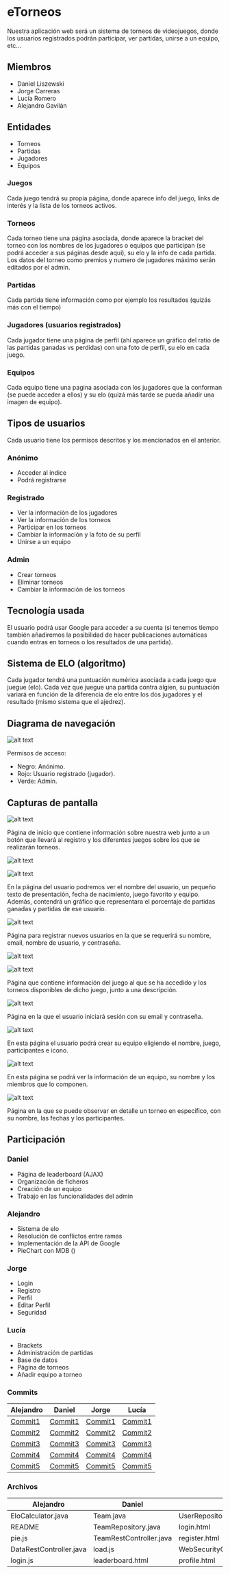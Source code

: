 # eTorneos
Nuestra aplicación web será un sistema de torneos de videojuegos, donde los usuarios registrados podrán participar, ver partidas, unirse a un equipo, etc...

## Miembros
- Daniel Liszewski
- Jorge Carreras
- Lucía Romero
- Alejandro Gavilán

## Entidades
- Torneos
- Partidas
- Jugadores
- Equipos

### Juegos
Cada juego tendrá su propia página, donde aparece info del juego, links de interés y la lista de los torneos activos.

### Torneos
Cada torneo tiene una página asociada, donde aparece la bracket del torneo con los nombres de los jugadores o equipos que participan (se podrá acceder a sus páginas desde aquí), su elo y la info de cada partida.
Los datos del torneo como premios y numero de jugadores máximo serán editados por el admin.

### Partidas
Cada partida tiene información como por ejemplo los resultados (quizás más con el tiempo)

### Jugadores (usuarios registrados)
Cada jugador tiene una página de perfil (ahí aparece un gráfico del ratio de las partidas ganadas vs perdidas) con una foto de perfil, su elo en cada juego.

### Equipos
Cada equipo tiene una pagina asociada con los jugadores que la conforman (se puede acceder a ellos) y su elo (quizá más tarde se pueda añadir una imagen de equipo).

## Tipos de usuarios
Cada usuario tiene los permisos descritos y los mencionados en el anterior.

### Anónimo
- Acceder al índice
- Podrá registrarse

### Registrado
- Ver la información de los jugadores
- Ver la información de los torneos
- Participar en los torneos
- Cambiar la información y la foto de su perfil
- Unirse a un equipo

### Admin
- Crear torneos
- Eliminar torneos
- Cambiar la información de los torneos

## Tecnología usada
El usuario podrá usar Google para acceder a su cuenta (si tenemos tiempo también añadiremos la posibilidad de hacer publicaciones automáticas cuando entras en torneos o los resultados de una partida).

## Sistema de ELO (algoritmo)
Cada jugador tendrá una puntuación numérica asociada a cada juego que juegue (elo). Cada vez que juegue una partida contra algien, su puntuación variará en función de la diferencia de elo entre los dos jugadores y el resultado (mismo sistema que el ajedrez).

## Diagrama de navegación

![alt text](https://github.com/CodeURJC-DAW-2019-20/webapp9/blob/master/github/navChart.png "NavChart")

Permisos de acceso:
- Negro: Anónimo.
- Rojo: Usuario registrado (jugador).
- Verde: Admin.

## Capturas de pantalla


![alt text](https://github.com/CodeURJC-DAW-2019-20/webapp9/blob/master/github/mainpage.jpg "Página principal")

Página de inicio que contiene información sobre nuestra web junto a un botón que llevará al registro y los diferentes juegos sobre los que se realizarán torneos.

![alt text](https://github.com/CodeURJC-DAW-2019-20/webapp9/blob/master/github/player-profile.png "Perfil del jugador")

![alt text](https://github.com/CodeURJC-DAW-2019-20/webapp9/blob/master/github/player-graph.png "Gráfico del jugador")

En la página del usuario podremos ver el nombre del usuario, un pequeño texto de presentación, fecha de nacimiento, juego favorito y equipo. Además, contendrá un gráfico que representara el porcentaje de partidas ganadas y partidas de ese usuario.

![alt text](https://github.com/CodeURJC-DAW-2019-20/webapp9/blob/master/github/register.png "Página de registro")

Página para registrar nuevos usuarios en la que se requerirá su nombre, email, nombre de usuario, y contraseña.

![alt text](https://github.com/CodeURJC-DAW-2019-20/webapp9/blob/master/github/rlmain.jpg "Página de juego")

![alt text](https://github.com/CodeURJC-DAW-2019-20/webapp9/blob/master/github/rltournaments.jpg "Parte de selección de torneos")

Página que contiene información del juego al que se ha accedido y los torneos disponibles de dicho juego, junto a una descripción.

![alt text](https://github.com/CodeURJC-DAW-2019-20/webapp9/blob/master/github/sig-in.png "Inicio de sesión")

Página en la que el usuario iniciará sesión con su email y contraseña.

![alt text](https://github.com/CodeURJC-DAW-2019-20/webapp9/blob/master/github/team-creation.png "Creación de equipo")

En esta página el usuario podrá crear su equipo eligiendo el nombre, juego, participantes e icono.

![alt text](https://github.com/CodeURJC-DAW-2019-20/webapp9/blob/master/github/team-page.png "Página de equipo")

En esta página se podrá ver la información de un equipo, su nombre y los miembros que lo componen.

![alt text](https://github.com/CodeURJC-DAW-2019-20/webapp9/blob/master/github/tournamentbracket.png "Página de torneo")

Página en la que se puede observar en detalle un torneo en específico, con su nombre, las fechas y los participantes.

## Participación
### Daniel
- Página de leaderboard (AJAX)
- Organización de ficheros
- Creación de un equipo
- Trabajo en las funcionalidades del admin
### Alejandro
- Sistema de elo
- Resolución de conflictos entre ramas
- Implementación de la API de Google
- PieChart con MDB ()
### Jorge
- Login
- Registro
- Perfil
- Editar Perfil
- Seguridad
### Lucía
- Brackets
- Administración de partidas
- Base de datos
- Página de torneos
- Añadir equipo a torneo

### Commits
| Alejandro                                                                                                  | Daniel                                                                                                     | Jorge                                                                                                      | Lucía                                                                                                      |
|------------------------------------------------------------------------------------------------------------|------------------------------------------------------------------------------------------------------------|------------------------------------------------------------------------------------------------------------|------------------------------------------------------------------------------------------------------------|
| [Commit1](https://github.com/CodeURJC-DAW-2019-20/webapp9/commit/07c38597615903dc5279c1117235e979b39f91fd) | [Commit1](https://github.com/CodeURJC-DAW-2019-20/webapp9/commit/dfd29fbbbf1ed0aebce075cc5dc33699633dd7dc) | [Commit1](https://github.com/CodeURJC-DAW-2019-20/webapp9/commit/edfde9cdc4e5c2da6dcf80e04d02163330e261c4) | [Commit1](https://github.com/CodeURJC-DAW-2019-20/webapp9/commit/e942a1f887f194484bb5966702cce29033ba87ef) |
| [Commit2](https://github.com/CodeURJC-DAW-2019-20/webapp9/commit/a8370e596d8421e03c3db213c4cbf2a0f54e0864) | [Commit2](https://github.com/CodeURJC-DAW-2019-20/webapp9/commit/cfb3032fe3e93d7bf0f77752c531f47322cd2028) | [Commit2](https://github.com/CodeURJC-DAW-2019-20/webapp9/commit/627436c70d6535de38e0cc0060b113f7aa176c7e) | [Commit2](https://github.com/CodeURJC-DAW-2019-20/webapp9/commit/7f5775c9470d353c8646c0be7527b4ff3a317d58) |
| [Commit3](https://github.com/CodeURJC-DAW-2019-20/webapp9/commit/207b45d58ba3ae19154a39cbf57f2745955eaf95) | [Commit3](https://github.com/CodeURJC-DAW-2019-20/webapp9/commit/36853db13c0557898687f75ffebb91fa07052c45) | [Commit3](https://github.com/CodeURJC-DAW-2019-20/webapp9/commit/fde70062c1a4cb5185281076e7726b31bd91d61a) | [Commit3](https://github.com/CodeURJC-DAW-2019-20/webapp9/commit/8b2109ec4f4f82df46979f96bae06fe91b813954) |
| [Commit4](https://github.com/CodeURJC-DAW-2019-20/webapp9/commit/1f2846131e54d8ca47e5848d0ec039180014c777) | [Commit4](https://github.com/CodeURJC-DAW-2019-20/webapp9/commit/b6dc3abe1eb8c4d1eba1496e6dffe39a1878a6e3) | [Commit4](https://github.com/CodeURJC-DAW-2019-20/webapp9/commit/2b745219a4e190edab2a827d438399dce610bfea) | [Commit4](https://github.com/CodeURJC-DAW-2019-20/webapp9/commit/68b1d6b044808676daab24a5605b8a14e9af2460) |
| [Commit5](https://github.com/CodeURJC-DAW-2019-20/webapp9/commit/d2fd9401a5e6b6cdbaf9decfc608bc660e697835) | [Commit5](https://github.com/CodeURJC-DAW-2019-20/webapp9/commit/30ab72f782cb90d1d2a2225dcb18de3443568d09) | [Commit5](https://github.com/CodeURJC-DAW-2019-20/webapp9/commit/237dbdb9a4ee63fb24fcfccff9160f370a69482e) | [Commit5](https://github.com/CodeURJC-DAW-2019-20/webapp9/commit/466878e2527490ef163a9e4b62793c237bc90ab4) |

### Archivos
| Alejandro               | Daniel                  | Jorge                           | Lucía                   |
|-------------------------|-------------------------|---------------------------------|-------------------------|
| EloCalculator.java      | Team.java               | UserRepositoryAuthProvider.java | Base de datos           |
| README                  | TeamRepository.java     | login.html                      | WebController           |
| pie.js                  | TeamRestController.java | register.html                   | play.html               |
| DataRestController.java | load.js                 | WebSecurityConfig.java          | rocketleague.html       |
| login.js                | leaderboard.html        | profile.html                    | diamond.html            |

